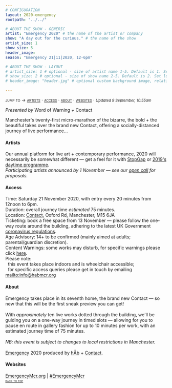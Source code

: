 ```yaml
---
# CONFIGURATION
layout: 2020-emergency
rootpath: "../../"

# ABOUT THE SHOW - GENERIC
artist: "Emergency 2020" # the name of the artist or company
show: "A day out for the curious." # the name of the show
artist_size: 1
show_size: 5
header_image:  
season: "Emergency 21|11|2020, 12-6pm"

# ABOUT THE SHOW - LAYOUT
# artist_size: 1 # optional - size of artist name 1-5. Default is 1. Set longer names to lower values
# show_size: 2 # optional - size of show name 2-5. Default is 2. Set longer names to lower values
# header_image: "header.jpg" # optional custom background image, relative to current page

---
```

<span style='font-variant: small-caps'>jump to → [artists](/current/2020-emergency/#artists) · [access](/current/2020-emergency/#access) · [about](/current/2020-emergency/#about) · [websites](/current/2020-emergency/#websites)</span> · <small>*Updated 9 September, 10.55am*</small>     
        
*Presented by* Word of Warning *+* Contact        
        
Manchester's twenty-first micro-marathon of the bizarre, the bold + the beautiful takes over the brand new Contact, offering a socially-distanced journey of live performance…       
        
#### Artists       
Our annual platform for live art + contemporary performance, 2020 will necessarily be somewhat different — get a feel for it with [StopGap](/archive/2020-emergencystopgap) or [2019's daytime programme](/archive/2019-emergency/daytime).         
*Participating artists announced by 1 November — see our <a href="http://emergencymcr.posthaven.com" target="_blank">open call</a> for proposals.*        
        
#### Access            
Time: Saturday 21 November 2020, with entry every 20 minutes from 12noon to 6pm.<br>Duration: overall journey time *estimated* 75 minutes.<br>Location: <a href="http://contactmcr.com" target="_blank">Contact</a>, Oxford Rd, Manchester, M15 6JA<br>Ticketing: book a free space from 13 November — please follow the one-way route around the building, adhering to the latest UK Government <a href="http://www.gov.uk/coronavirus" target="_blank">coronavirus regulations</a>.<br>Age Advisory: 14+ to be confirmed (mainly aimed at adults; parental/guardian discretion).<br>Content Warnings: some works may disturb, for specific warnings please click [here](/warnings).<br>Please note:<br>&nbsp;&nbsp;this event takes place indoors and is wheelchair accessible;<br>&nbsp;&nbsp;for specific access queries please get in touch by emailing <mailto:info@habmcr.org>         
          
#### About         
Emergency takes place in its seventh home, the brand new Contact — so new that this will be the first sneak preview you can get!<br><br>With *approximately* ten live works dotted through the building, we'll be guiding you on a one-way journey in timed slots — allowing for you to pause en route in gallery fashion for up to 10 minutes per work, with an estimated journey time of 75 minutes.<br><br>*NB: this event is subject to changes to local restrictions in Manchester.*<br><br>[Emergency](/hab/emergency) 2020 produced by [hÅb](/hab) + <a href="http://contactmcr.com" target="_blank">Contact</a>.         
         
#### Websites         
<a href="http://emergencymcr.org" target="_blank">EmergencyMcr.org</a> | <a href="http://twitter.com/hashtag/EmergencyMcr" target="_blank">#EmergencyMcr</a>         
<small><span style='font-variant: small-caps'>[back to top](/current/2020-emergency)</span></small>
